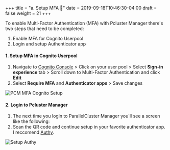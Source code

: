 +++
title = "a. Setup MFA 📱"
date = 2019-09-18T10:46:30-04:00
draft = false
weight = 21
+++

To enable Multi-Factor Authentication (MFA) with Pcluster Manager there's two steps that need to be completed:

1. Enable MFA for Cognito Userpool
2. Login and setup Authenticator app

#### 1. Setup MFA in Cognito Userpool

1. Navigate to [Cognito Console](https://console.aws.amazon.com/cognito/v2/idp/user-pools/) > Click on your user pool > Select **Sign-in experience** tab > Scroll down to Multi-Factor Authentication and click **Edit**
2. Select **Require MFA** and **Authenticator apps** > Save changes

![PCM MFA Cognito Setup](sms/cognito-enable-mfa.png)

#### 2. Login to Pcluster Manager

1. The next time you login to ParallelCluster Manager you'll see a screen like the following: 
2. Scan the QR code and continue setup in your favorite authenticator app. I reccomend [Authy](https://authy.com/features/setup/).

![Setup Authy](sms/setup-authy.png)
